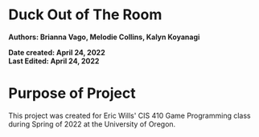 # Duck Out of The Room

 **Authors: Brianna Vago, Melodie Collins, Kalyn Koyanagi**

**Date created: April 24, 2022** <br/>
**Last Edited: April 24, 2022**

# Purpose of Project
This project was created for Eric Wills' CIS 410 Game Programming class during Spring of 2022 at the University of Oregon.
